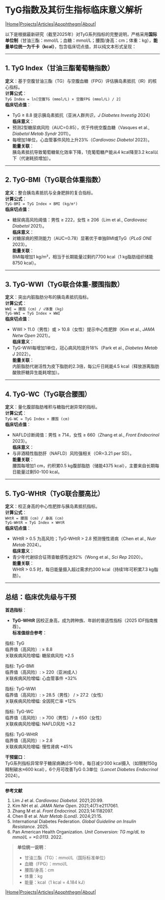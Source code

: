 # TyG指数及其衍生指标临床意义解析

|[Home](/README.md)|[Projects](/projects.md)|[Articles](/articles.md)|[Apophthegm](/apophthegm.md)|[About](/about.md)|

以下是根据最新研究（截至2025年）对TyG系列指标的完整说明，严格采用**国际单位制**（甘油三酯：mmol/L；血糖：mmol/L；腰围/身高：cm；体重：kg），**能量单位统一为千卡（kcal）**，包含临床切点值，并以纯文本形式呈现：

---

## **1. TyG Index（甘油三酯葡萄糖指数）**  
**定义**：基于空腹甘油三酯（TG）与空腹血糖（FPG）评估胰岛素抵抗（IR）的核心指标。  
**计算公式**：  
`TyG Index = ln[空腹TG (mmol/L) × 空腹FPG (mmol/L) / 2]`  
**临床切点值**：  
- TyG ≥ 8.8 提示胰岛素抵抗（亚洲人群共识，*J Diabetes Investig* 2024）  
**临床意义**：  
- 预测2型糖尿病风险（AUC=0.85），优于传统空腹血糖（Vasques et al., *Diabetol Metab Syndr* 2011）。  
- 每增加1单位，心血管事件风险上升23%（*Cardiovasc Diabetol* 2023）。  
**能量关联**：  
胰岛素抵抗导致葡萄糖氧化效率下降，1克葡萄糖产能从4 kcal降至3.2 kcal以下（代谢耗损增加）。  

---

## **2. TyG-BMI（TyG联合体重指数）**  
**定义**：整合胰岛素抵抗与全身肥胖的复合指标。  
**计算公式**：  
`TyG-BMI = TyG Index × BMI (kg/m²)`  
**临床切点值**：  
- 糖尿病高风险阈值：男性 ≥ 222，女性 ≥ 206（Lim et al., *Cardiovasc Diabetol* 2021）。  
**临床意义**：  
- 对糖尿病的预测能力（AUC=0.78）显著优于单独BMI或TyG（*PLoS ONE* 2023）。  
**能量关联**：  
BMI每增加1 kg/m²，相当于长期能量过剩约7700 kcal（1 kg脂肪组织储能8750 kcal）。  

---

## **3. TyG-WWI（TyG联合体重-腰围指数）**  
**定义**：突出内脏脂肪分布的胰岛素抵抗指标。  
**计算公式**：  
`WWI = 腰围 (cm) / √体重 (kg)`  
`TyG-WWI = TyG Index × WWI`  
**临床切点值**：  
- WWI > 11.0（男性）或 > 10.8（女性）提示中心性肥胖（Kim et al., *JAMA Netw Open* 2021）。  
**临床意义**：  
- TyG-WWI每增加1单位，冠心病风险提升18%（Park et al., *Diabetes Metab J* 2022）。  
**能量关联**：  
内脏脂肪代谢活性为皮下脂肪的2.3倍，每公斤日耗能4.5 kcal（释放游离脂肪酸致肝糖异生能耗增加）。  

---

## **4. TyG-WC（TyG联合腰围）**  
**定义**：量化腹部脂肪堆积与糖脂代谢异常的指标。  
**计算公式**：  
`TyG-WC = TyG Index × 腰围 (cm)`  
**临床切点值**：  
- NAFLD诊断阈值：男性 ≥ 714，女性 ≥ 660（Zhang et al., *Front Endocrinol* 2023）。  
**临床意义**：  
- 与非酒精性脂肪肝（NAFLD）风险强相关（OR=3.21 per SD）。  
**能量关联**：  
腰围每增加1 cm，约积累0.5 kg腹部脂肪（储能4375 kcal），主要来自长期每日能量过剩50-100 kcal。  

---

## **5. TyG-WHtR（TyG联合腰高比）**  
**定义**：校正身高的中心性肥胖与胰岛素抵抗指标。  
**计算公式**：  
`WHtR = 腰围 (cm) / 身高 (cm)`  
`TyG-WHtR = TyG Index × WHtR`  
**临床切点值**：  
- WHtR > 0.5 为高风险；TyG-WHtR > 2.8 预测慢性肾病（Chen et al., *Nutr Metab* 2024）。  
**临床意义**：  
- 青少年代谢综合征筛查敏感性达92%（Wong et al., *Sci Rep* 2020）。  
**能量关联**：  
WHtR > 0.5 时，每日能量摄入超过需求约200 kcal（持续1年可积累7.3 kg脂肪）。  

---

## **总结：临床优先级与干预**  
**首选指标**：  
- **TyG-WHtR** 因校正身高，成为跨种族、年龄的普适性指标（2025 IDF指南推荐）。  
**标准值综合参考**：  

指标: TyG       
临界值（高风险）: ≥ 8.8        
关联疾病风险增幅: 糖尿病风险 ×2.5     

指标: TyG-BMI    
临界值（高风险）: > 220（亚洲成人）             
关联疾病风险增幅:  心血管事件 +32%     

指标: TyG-WWI    
临界值（高风险）: > 28.5（男性） / > 27.2（女性）    
关联疾病风险增幅: 全因死亡率 +12%      

指标: TyG-WC     
临界值（高风险）: > 700（男性） / > 650（女性）     
关联疾病风险增幅: NAFLD风险 ×3.2     

指标: TyG-WHtR     
临界值（高风险）: > 2.8           
关联疾病风险增幅: 慢性肾病 +45%      

**干预窗口**：  
TyG系列指标异常早于糖尿病确诊5–10年，每日减少300 kcal摄入（如限制150g精制碳水≈600 kcal），6个月可改善TyG 0.3单位（*Lancet Diabetes Endocrinol* 2024）。

---

**参考文献**  
1. Lim J et al. *Cardiovasc Diabetol*. 2021;20:99.  
2. Kim NH et al. *JAMA Netw Open*. 2021;4(7):e2117061.  
3. Zhang M et al. *Front Endocrinol*. 2023;14:1182097.  
4. Chen B et al. *Nutr Metab (Lond)*. 2024;21:15.  
5. International Diabetes Federation. *Global Guideline on Insulin Resistance*. 2025.  
6. Pan American Health Organization. *Unit Conversion: TG mg/dL to mmol/L = ×0.0113*. 2022.  

> **单位统一说明**：  
> - 甘油三酯（TG）：mmol/L（国际标准单位）  
> - 血糖（FPG）：mmol/L  
> - 腰围/身高：cm  
> - 体重：kg    
> - 能量：kcal（1 kcal = 4.184 kJ）

|[Home](/README.md)|[Projects](/projects.md)|[Articles](/articles.md)|[Apophthegm](/apophthegm.md)|[About](/about.md)|
